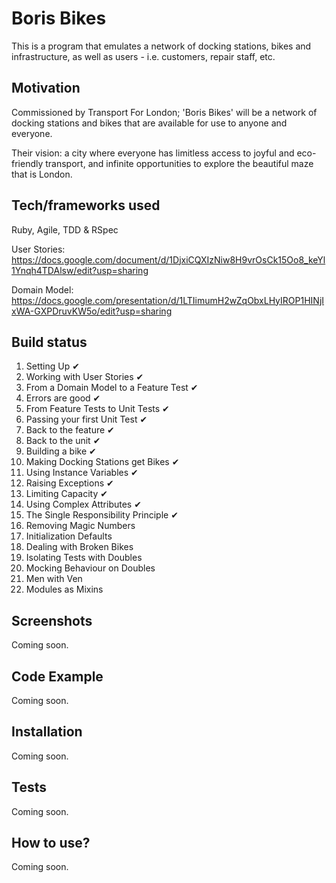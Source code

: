 # Boris Bikes #

This is a program that emulates a network of docking stations, bikes and infrastructure, as well as users - i.e. customers, repair staff, etc.

## Motivation ##

Commissioned by Transport For London; 'Boris Bikes' will be a network of docking stations and bikes that are available for use to anyone and everyone.

Their vision: a city where everyone has limitless access to joyful and eco-friendly transport, and infinite opportunities to explore the beautiful maze that is London.

## Tech/frameworks used ##
Ruby, Agile, TDD & RSpec

User Stories:
https://docs.google.com/document/d/1DjxiCQXIzNiw8H9vrOsCk15Oo8_keYl1Ynqh4TDAlsw/edit?usp=sharing

Domain Model:
https://docs.google.com/presentation/d/1LTIimumH2wZqObxLHyIROP1HINjIxWA-GXPDruvKW5o/edit?usp=sharing

## Build status ##
1. Setting Up ✔
2. Working with User Stories ✔
3. From a Domain Model to a Feature Test ✔
4. Errors are good ✔
5. From Feature Tests to Unit Tests ✔
6. Passing your first Unit Test ✔
7. Back to the feature ✔
8. Back to the unit ✔
9. Building a bike ✔
10. Making Docking Stations get Bikes ✔
11. Using Instance Variables ✔
12. Raising Exceptions ✔
13. Limiting Capacity ✔
14. Using Complex Attributes ✔
15. The Single Responsibility Principle ✔
16. Removing Magic Numbers
17. Initialization Defaults
18. Dealing with Broken Bikes
19. Isolating Tests with Doubles
20. Mocking Behaviour on Doubles
21. Men with Ven
22. Modules as Mixins

## Screenshots ##
Coming soon.

## Code Example ##
Coming soon.

## Installation ##
Coming soon.

## Tests ##
Coming soon.

## How to use? ##
Coming soon.
